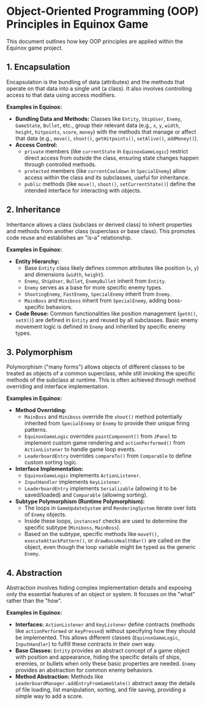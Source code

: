 # Object-Oriented Programming (OOP) Principles in Equinox Game

This document outlines how key OOP principles are applied within the Equinox game project.

## 1. Encapsulation

Encapsulation is the bundling of data (attributes) and the methods that operate on that data into a single unit (a class). It also involves controlling access to that data using access modifiers.

**Examples in Equinox:**

*   **Bundling Data and Methods:** Classes like `Entity`, `ShipUser`, `Enemy`, `GameState`, `Bullet`, etc., group their relevant data (e.g., `x`, `y`, `width`, `height`, `hitpoints`, `score`, `money`) with the methods that manage or affect that data (e.g., `move()`, `shoot()`, `getHitpoints()`, `setAlive()`, `addMoney()`).
*   **Access Control:**
    *   `private` members (like `currentState` in `EquinoxGameLogic`) restrict direct access from outside the class, ensuring state changes happen through controlled methods.
    *   `protected` members (like `currentCooldown` in `SpecialEnemy`) allow access within the class and its subclasses, useful for inheritance.
    *   `public` methods (like `move()`, `shoot()`, `setCurrentState()`) define the intended interface for interacting with objects.

## 2. Inheritance

Inheritance allows a class (subclass or derived class) to inherit properties and methods from another class (superclass or base class). This promotes code reuse and establishes an "is-a" relationship.

**Examples in Equinox:**

*   **Entity Hierarchy:**
    *   Base `Entity` class likely defines common attributes like position (`x`, `y`) and dimensions (`width`, `height`).
    *   `Enemy`, `ShipUser`, `Bullet`, `EnemyBullet` inherit from `Entity`.
    *   `Enemy` serves as a base for more specific enemy types.
    *   `ShootingEnemy`, `FastEnemy`, `SpecialEnemy` inherit from `Enemy`.
    *   `MainBoss` and `Miniboss` inherit from `SpecialEnemy`, adding boss-specific behaviors.
*   **Code Reuse:** Common functionalities like position management (`getX()`, `setX()`) are defined in `Entity` and reused by all subclasses. Basic enemy movement logic is defined in `Enemy` and inherited by specific enemy types.

## 3. Polymorphism

Polymorphism ("many forms") allows objects of different classes to be treated as objects of a common superclass, while still invoking the specific methods of the subclass at runtime. This is often achieved through method overriding and interface implementation.

**Examples in Equinox:**

*   **Method Overriding:**
    *   `MainBoss` and `Miniboss` override the `shoot()` method potentially inherited from `SpecialEnemy` or `Enemy` to provide their unique firing patterns.
    *   `EquinoxGameLogic` overrides `paintComponent()` from `JPanel` to implement custom game rendering and `actionPerformed()` from `ActionListener` to handle game loop events.
    *   `LeaderboardEntry` overrides `compareTo()` from `Comparable` to define custom sorting logic.
*   **Interface Implementation:**
    *   `EquinoxGameLogic` implements `ActionListener`.
    *   `InputHandler` implements `KeyListener`.
    *   `LeaderboardEntry` implements `Serializable` (allowing it to be saved/loaded) and `Comparable` (allowing sorting).
*   **Subtype Polymorphism (Runtime Polymorphism):**
    *   The loops in `GameUpdateSystem` and `RenderingSystem` iterate over lists of `Enemy` objects.
    *   Inside these loops, `instanceof` checks are used to determine the specific subtype (`Miniboss`, `MainBoss`).
    *   Based on the subtype, specific methods like `moveY()`, `executeAttackPattern()`, or `drawBossHealthBar()` are called on the object, even though the loop variable might be typed as the generic `Enemy`.

## 4. Abstraction

Abstraction involves hiding complex implementation details and exposing only the essential features of an object or system. It focuses on the "what" rather than the "how".

**Examples in Equinox:**

*   **Interfaces:** `ActionListener` and `KeyListener` define contracts (methods like `actionPerformed` or `keyPressed`) without specifying how they should be implemented. This allows different classes (`EquinoxGameLogic`, `InputHandler`) to fulfill these contracts in their own way.
*   **Base Classes:** `Entity` provides an abstract concept of a game object with position and appearance, hiding the specific details of ships, enemies, or bullets when only these basic properties are needed. `Enemy` provides an abstraction for common enemy behaviors.
*   **Method Abstraction:** Methods like `LeaderboardManager.addEntryFromGameState()` abstract away the details of file loading, list manipulation, sorting, and file saving, providing a simple way to add a score. 